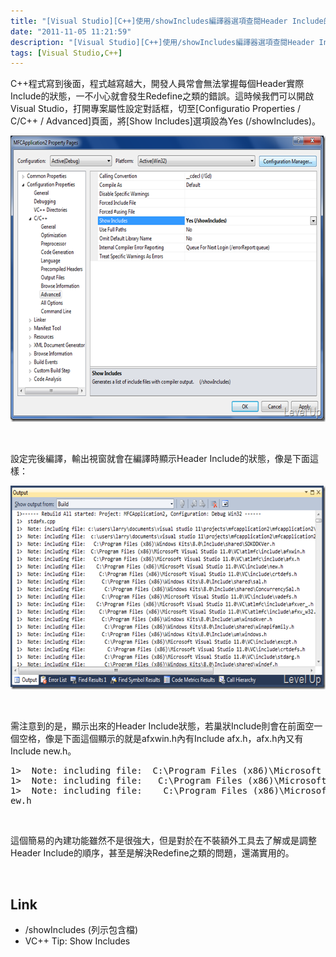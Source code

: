 ```yaml
---
title: "[Visual Studio][C++]使用/showIncludes編譯器選項查閱Header Include的狀況"
date: "2011-11-05 11:21:59"
description: "[Visual Studio][C++]使用/showIncludes編譯器選項查閱Header Include的狀況"
tags: [Visual Studio,C++]
---
```


<p>
	C++程式寫到後面，程式越寫越大，開發人員常會無法掌握每個Header實際Include的狀態，一不小心就會發生Redefine之類的錯誤。這時候我們可以開啟Visual Studio，打開專案屬性設定對話框，切至[Configuratio Properties / C/C++ / Advanced]頁面，將[Show Includes]選項設為Yes (/showIncludes)。</p>
<p>
	<img alt="image" border="0" height="458" src="\images\posts\52278\image_thumb.png" style="border-bottom: 0px; border-left: 0px; border-top: 0px; border-right: 0px" width="644" /></p>
<p>
	 </p>
<p>
	設定完後編譯，輸出視窗就會在編譯時顯示Header Include的狀態，像是下面這樣：</p>
<p>
	<img alt="image" border="0" height="326" src="\images\posts\52278\image_thumb_1.png" style="border-bottom: 0px; border-left: 0px; border-top: 0px; border-right: 0px" width="644" /></p>
<p>
	 </p>
<p>
	需注意到的是，顯示出來的Header Include狀態，若巢狀Include則會在前面空一個空格，像是下面這個顯示的就是afxwin.h內有Include afx.h，afx.h內又有Include new.h。</p>
<div class="wlWriterSmartContent" id="scid:812469c5-0cb0-4c63-8c15-c81123a09de7:7e8b65b9-ebd9-4136-84e1-076fd3265226" style="padding-bottom: 0px; margin: 0px; padding-left: 0px; padding-right: 0px; display: inline; float: none; padding-top: 0px">
	<pre class="xml" name="code">
1&gt;  Note: including file:  C:\Program Files (x86)\Microsoft Visual Studio 11.0\VCtlmfc\includefxwin.h
1&gt;  Note: including file:   C:\Program Files (x86)\Microsoft Visual Studio 11.0\VCtlmfc\includefx.h
1&gt;  Note: including file:    C:\Program Files (x86)\Microsoft Visual Studio 11.0\VC\include
ew.h</pre>
</div>
<p>
	 </p>
<p>
	這個簡易的內建功能雖然不是很強大，但是對於在不裝額外工具去了解或是調整Header Include的順序，甚至是解決Redefine之類的問題，還滿實用的。</p>
<p>
	 </p>
<h2>
	Link</h2>
<ul>
	<li>
		/showIncludes (列示包含檔)</li>
	<li>
		VC++ Tip: Show Includes</li>
</ul>
